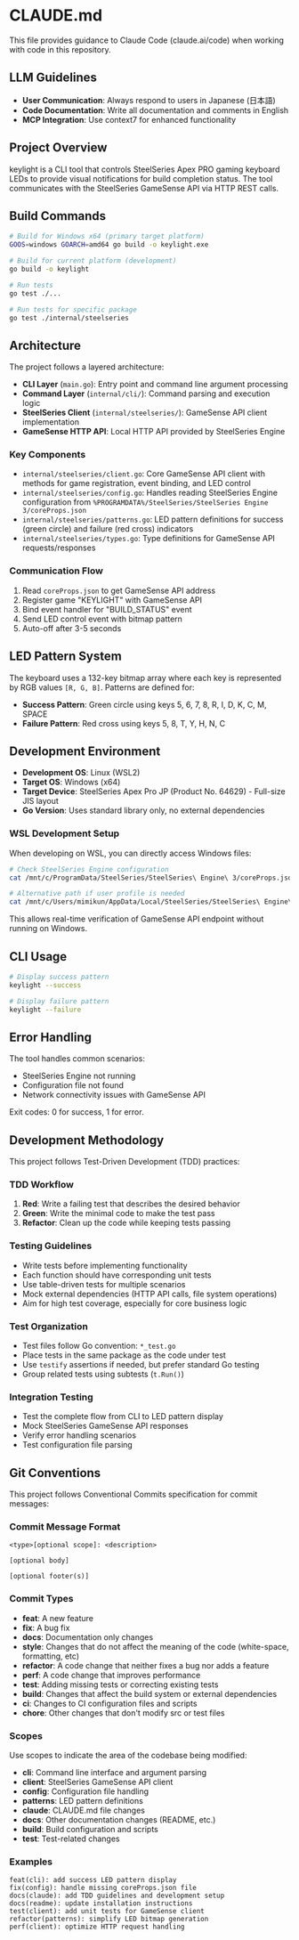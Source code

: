 # CLAUDE.md

This file provides guidance to Claude Code (claude.ai/code) when working with code in this repository.

## LLM Guidelines

- **User Communication**: Always respond to users in Japanese (日本語)
- **Code Documentation**: Write all documentation and comments in English
- **MCP Integration**: Use context7 for enhanced functionality

## Project Overview

keylight is a CLI tool that controls SteelSeries Apex PRO gaming keyboard LEDs to provide visual notifications for build completion status. The tool communicates with the SteelSeries GameSense API via HTTP REST calls.

## Build Commands

```bash
# Build for Windows x64 (primary target platform)
GOOS=windows GOARCH=amd64 go build -o keylight.exe

# Build for current platform (development)
go build -o keylight

# Run tests
go test ./...

# Run tests for specific package
go test ./internal/steelseries
```

## Architecture

The project follows a layered architecture:

- **CLI Layer** (`main.go`): Entry point and command line argument processing
- **Command Layer** (`internal/cli/`): Command parsing and execution logic
- **SteelSeries Client** (`internal/steelseries/`): GameSense API client implementation
- **GameSense HTTP API**: Local HTTP API provided by SteelSeries Engine

### Key Components

- `internal/steelseries/client.go`: Core GameSense API client with methods for game registration, event binding, and LED control
- `internal/steelseries/config.go`: Handles reading SteelSeries Engine configuration from `%PROGRAMDATA%/SteelSeries/SteelSeries Engine 3/coreProps.json`
- `internal/steelseries/patterns.go`: LED pattern definitions for success (green circle) and failure (red cross) indicators
- `internal/steelseries/types.go`: Type definitions for GameSense API requests/responses

### Communication Flow

1. Read `coreProps.json` to get GameSense API address
2. Register game "KEYLIGHT" with GameSense API
3. Bind event handler for "BUILD_STATUS" event
4. Send LED control event with bitmap pattern
5. Auto-off after 3-5 seconds

## LED Pattern System

The keyboard uses a 132-key bitmap array where each key is represented by RGB values `[R, G, B]`. Patterns are defined for:

- **Success Pattern**: Green circle using keys 5, 6, 7, 8, R, I, D, K, C, M, SPACE
- **Failure Pattern**: Red cross using keys 5, 8, T, Y, H, N, C

## Development Environment

- **Development OS**: Linux (WSL2)
- **Target OS**: Windows (x64)
- **Target Device**: SteelSeries Apex Pro JP (Product No. 64629) - Full-size JIS layout
- **Go Version**: Uses standard library only, no external dependencies

### WSL Development Setup

When developing on WSL, you can directly access Windows files:

```bash
# Check SteelSeries Engine configuration
cat /mnt/c/ProgramData/SteelSeries/SteelSeries\ Engine\ 3/coreProps.json

# Alternative path if user profile is needed
cat /mnt/c/Users/mimikun/AppData/Local/SteelSeries/SteelSeries\ Engine\ 3/coreProps.json
```

This allows real-time verification of GameSense API endpoint without running on Windows.

## CLI Usage

```bash
# Display success pattern
keylight --success

# Display failure pattern  
keylight --failure
```

## Error Handling

The tool handles common scenarios:
- SteelSeries Engine not running
- Configuration file not found
- Network connectivity issues with GameSense API

Exit codes: 0 for success, 1 for error.

## Development Methodology

This project follows Test-Driven Development (TDD) practices:

### TDD Workflow

1. **Red**: Write a failing test that describes the desired behavior
2. **Green**: Write the minimal code to make the test pass
3. **Refactor**: Clean up the code while keeping tests passing

### Testing Guidelines

- Write tests before implementing functionality
- Each function should have corresponding unit tests
- Use table-driven tests for multiple scenarios
- Mock external dependencies (HTTP API calls, file system operations)
- Aim for high test coverage, especially for core business logic

### Test Organization

- Test files follow Go convention: `*_test.go`
- Place tests in the same package as the code under test
- Use `testify` assertions if needed, but prefer standard Go testing
- Group related tests using subtests (`t.Run()`)

### Integration Testing

- Test the complete flow from CLI to LED pattern display
- Mock SteelSeries GameSense API responses
- Verify error handling scenarios
- Test configuration file parsing

## Git Conventions

This project follows Conventional Commits specification for commit messages:

### Commit Message Format

```
<type>[optional scope]: <description>

[optional body]

[optional footer(s)]
```

### Commit Types

- **feat**: A new feature
- **fix**: A bug fix
- **docs**: Documentation only changes
- **style**: Changes that do not affect the meaning of the code (white-space, formatting, etc)
- **refactor**: A code change that neither fixes a bug nor adds a feature
- **perf**: A code change that improves performance
- **test**: Adding missing tests or correcting existing tests
- **build**: Changes that affect the build system or external dependencies
- **ci**: Changes to CI configuration files and scripts
- **chore**: Other changes that don't modify src or test files

### Scopes

Use scopes to indicate the area of the codebase being modified:

- **cli**: Command line interface and argument parsing
- **client**: SteelSeries GameSense API client
- **config**: Configuration file handling
- **patterns**: LED pattern definitions
- **claude**: CLAUDE.md file changes
- **docs**: Other documentation changes (README, etc.)
- **build**: Build configuration and scripts
- **test**: Test-related changes

### Examples

```
feat(cli): add success LED pattern display
fix(config): handle missing coreProps.json file
docs(claude): add TDD guidelines and development setup
docs(readme): update installation instructions
test(client): add unit tests for GameSense client
refactor(patterns): simplify LED bitmap generation
perf(client): optimize HTTP request handling
```
